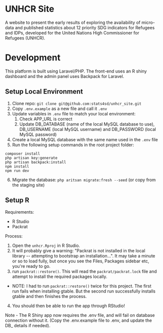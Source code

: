 # UNHCR Site
A website to present the early results of exploring the availability of micro-data and published statistics about 12 priority SDG indicators for Refugees and IDPs, developed for the United Nations High Commissioner for Refugees (UNHCR).

# Development
This platform is built using Laravel/PHP. The front-end uses an R shiny dashboard and the admin panel uses Backpack for Laravel.

## Setup Local Environment
1.	Clone repo: `git clone git@github.com:stats4sd/unhcr_site.git`
2.	Copy `.env.example` as a new file and call it `.env`
3.	Update variables in `.env` file to match your local environment:
    1. Check APP_URL is correct
    2.	Update DB_DATABASE (name of the local MySQL database to use), DB_USERNAME (local MySQL username) and DB_PASSWORD (local MySQL password)
4.	Create a local MySQL database with the same name used in the `.env` file
5.	Run the following setup commands in the root project folder:
```
composer install
php artisan key:generate
php artisan backpack:install
npm install
npm run dev
```
6.	Migrate the database: `php aritsan migrate:fresh --seed` (or copy from the staging site)

## Setup R

Requirements:
 - R Studio
 - Packrat

Process:

1. Open the `unhcr.Rproj` in R Studio.
2. It will probably give a warning: "Packrat is not installed in the local library -- attempting to bootstrap an installation...". It may take a minute or so to load fully, but once you see the Files, Packages sidebar etc, you're ready to go.
3. run `packrat::restore()`. This will read the `packrat/packrat.lock` file and attempt to install the required packages locally.
 - NOTE: I had to run `packrat::restore()` twice for this project. The first run fails when installing gtable. But the second run successfully installs gtable and then finishes the process.
4. You should then be able to run the app through RStudio!

Note - The R Shiny app now requires the .env file, and will fail on database connection without it. (Copy the .env.example file to .env, and update the DB_ details if needed).
